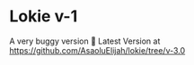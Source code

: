 # Lokie v-1
A very buggy version 🐛
Latest Version at https://github.com/AsaoluElijah/lokie/tree/v-3.0
